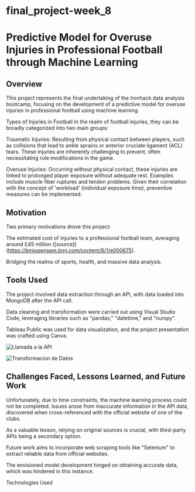 # final_project-week_8

# Predictive Model for Overuse Injuries in Professional Football through Machine Learning

## Overview
This project represents the final undertaking of the Ironhack data analysis bootcamp, focusing on the development of a predictive model for overuse injuries in professional football using machine learning.

Types of Injuries in Football
In the realm of football injuries, they can be broadly categorized into two main groups:

Traumatic Injuries: Resulting from physical contact between players, such as collisions that lead to ankle sprains or anterior cruciate ligament (ACL) tears. These injuries are inherently challenging to prevent, often necessitating rule modifications in the game.

Overuse Injuries: Occurring without physical contact, these injuries are linked to prolonged player exposure without adequate rest. Examples include muscle fiber ruptures and tendon problems. Given their correlation with the concept of 'workload' (individual exposure time), preventive measures can be implemented.

## Motivation
Two primary motivations drove this project:

The estimated cost of injuries to a professional football team, averaging around £45 million ([source])(https://bmjopensem.bmj.com/content/6/1/e000675).

Bridging the realms of sports, health, and massive data analysis.

## Tools Used
The project involved data extraction through an API, with data loaded into MongoDB after the API call. 

Data cleaning and transformation were carried out using Visual Studio Code, leveraging libraries such as "pandas," "datetime," and "numpy".

Tableau Public was used for data visualization, and the project presentation was crafted using Canva.

![Llamada a la API](https://github.com/EdgarAhmed/final_project-week_8-/assets/145709215/d7a314aa-c32e-4d5e-b510-73fed1a71ec8) 


![Transformacion de Datos](https://github.com/EdgarAhmed/final_project-week_8-/assets/145709215/dd11af15-60a0-44f9-ad48-bd8b9cea2630)

## Challenges Faced, Lessons Learned, and Future Work

Unfortunately, due to time constraints, the machine learning process could not be completed. Issues arose from inaccurate information in the API data, discovered when cross-referenced with the official website of one of the clubs.

As a valuable lesson, relying on original sources is crucial, with third-party APIs being a secondary option. 

Future work aims to incorporate web scraping tools like "Selenium" to extract reliable data from official websites.

The envisioned model development hinged on obtaining accurate data, which was hindered in this instance.

Technologies Used
